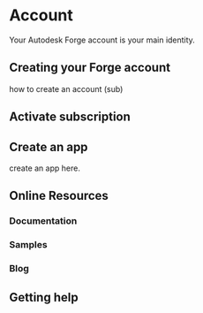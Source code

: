 # Account

Your Autodesk Forge account is your main identity.

## Creating your Forge account

how to create an account (sub)

## Activate subscription

## Create an app

create an app here.

## Online Resources

### Documentation

### Samples

### Blog

## Getting help
